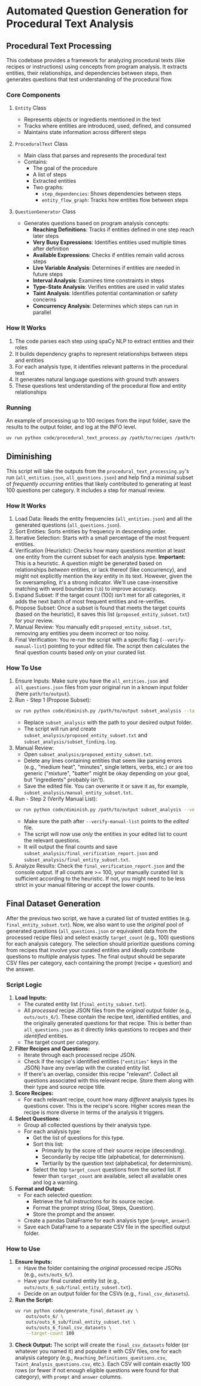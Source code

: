 # Automated Question Generation for Procedural Text Analysis

## Procedural Text Processing

This codebase provides a framework for analyzing procedural texts (like recipes or instructions) using concepts from program analysis. It extracts entities, their relationships, and dependencies between steps, then generates questions that test understanding of the procedural flow.

### Core Components

1. `Entity` Class

   - Represents objects or ingredients mentioned in the text
   - Tracks where entities are introduced, used, defined, and consumed
   - Maintains state information across different steps

2. `ProceduralText` Class

   - Main class that parses and represents the procedural text
   - Contains:
     - The goal of the procedure
     - A list of steps
     - Extracted entities
     - Two graphs:
       - `step_dependencies`: Shows dependencies between steps
       - `entity_flow_graph`: Tracks how entities flow between steps

3. `QuestionGenerator` Class

   - Generates questions based on program analysis concepts:
     - **Reaching Definitions**: Tracks if entities defined in one step reach later steps
     - **Very Busy Expressions**: Identifies entities used multiple times after definition
     - **Available Expressions**: Checks if entities remain valid across steps
     - **Live Variable Analysis**: Determines if entities are needed in future steps
     - **Interval Analysis**: Examines time constraints in steps
     - **Type-State Analysis**: Verifies entities are used in valid states
     - **Taint Analysis**: Identifies potential contamination or safety concerns
     - **Concurrency Analysis**: Determines which steps can run in parallel

### How It Works

1. The code parses each step using spaCy NLP to extract entities and their roles
2. It builds dependency graphs to represent relationships between steps and entities
3. For each analysis type, it identifies relevant patterns in the procedural text
4. It generates natural language questions with ground truth answers
5. These questions test understanding of the procedural flow and entity relationships

### Running

An example of processing up to 100 recipes from the input folder, save the results to the output folder, and log at the INFO level.

```bash
uv run python code/procedural_text_process.py /path/to/recipes /path/to/output --limit 100 --log-level INFO
```

## Diminishing

This script will take the outputs from the `procedural_text_processing.py`'s run (`all_entities.json`, `all_questions.json`) and help find a minimal subset of _frequently occurring_ entities that likely contributed to generating at least 100 questions per category. It includes a step for manual review.

### How It Works

1.  Load Data: Reads the entity frequencies (`all_entities.json`) and all the generated questions (`all_questions.json`).
2.  Sort Entities: Sorts entities by frequency in descending order.
3.  Iterative Selection: Starts with a small percentage of the most frequent entities.
4.  Verification (Heuristic): Checks how many questions _mention_ at least one entity from the current subset for each analysis type. **Important:** This is a heuristic. A question might be generated based on relationships _between_ entities, or lack thereof (like concurrency), and might not explicitly mention the _key_ entity in its text. However, given the 5x oversampling, it's a strong indicator. We'll use case-insensitive matching with word boundaries (`\b`) to improve accuracy.
5.  Expand Subset: If the target count (100) isn't met for all categories, it adds the next batch of most frequent entities and re-verifies.
6.  Propose Subset: Once a subset is found that meets the target counts (based on the heuristic), it saves this list (`proposed_entity_subset.txt`) for your review.
7.  Manual Review: You manually edit `proposed_entity_subset.txt`, removing any entities you deem incorrect or too noisy.
8.  Final Verification: You re-run the script with a specific flag (`--verify-manual-list`) pointing to your edited file. The script then calculates the final question counts based _only_ on your curated list.

### How To Use

1.  Ensure Inputs: Make sure you have the `all_entities.json` and `all_questions.json` files from your original run in a known input folder (here `path/to/output`).
2.  Run - Step 1 (Propose Subset):
    ```bash
    uv run python code/diminish.py /path/to/output subset_analysis --target-count 100
    ```
    - Replace `subset_analysis` with the path to your desired output folder.
    - The script will run and create `subset_analysis/proposed_entity_subset.txt` and `subset_analysis/subset_finding.log`.
3.  Manual Review:
    - Open `subset_analysis/proposed_entity_subset.txt`.
    - Delete any lines containing entities that seem like parsing errors (e.g., "medium heat", "minutes", single letters, verbs, etc.) or are too generic ("mixture", "batter" might be okay depending on your goal, but "ingredients" probably isn't).
    - Save the edited file. You can overwrite it or save it as, for example, `subset_analysis/manual_entity_subset.txt`.
4.  Run - Step 2 (Verify Manual List):
    ```bash
    uv run python code/diminish.py /path/to/output subset_analysis --verify-manual-list subset_analysis/manual_entity_subset.txt --target-count 100
    ```
    - Make sure the path after `--verify-manual-list` points to the _edited_ file.
    - The script will now use _only_ the entities in your edited list to count the relevant questions.
    - It will output the final counts and save `subset_analysis/final_verification_report.json` and `subset_analysis/final_entity_subset.txt`.
5.  Analyze Results: Check the `final_verification_report.json` and the console output. If all counts are >= 100, your manually curated list is sufficient according to the heuristic. If not, you might need to be less strict in your manual filtering or accept the lower counts.

## Final Dataset Generation

After the previous two script, we have a curated list of trusted entities (e.g. `final_entity_subset.txt`). Now, we also want to use the _original_ pool of generated questions (`all_questions.json` or equivalent data from the processed recipe files) and select exactly `target_count` (e.g., 100) questions for each analysis category. The selection should prioritize questions coming from recipes that involve your curated entities and ideally contribute questions to multiple analysis types. The final output should be separate CSV files per category, each containing the prompt (recipe + question) and the answer.

### Script Logic

1.  **Load Inputs:**
    - The curated entity list (`final_entity_subset.txt`).
    - All _processed_ recipe JSON files from the _original_ output folder (e.g., `outs/outs_6/`). These contain the recipe text, identified entities, and the originally generated questions for that recipe. This is better than `all_questions.json` as it directly links questions to recipes and their _identified_ entities.
    - The target count per category.
2.  **Filter Recipes and Questions:**
    - Iterate through each processed recipe JSON.
    - Check if the recipe's identified entities (`"entities"` keys in the JSON) have any overlap with the curated entity list.
    - If there's an overlap, consider this recipe "relevant". Collect all questions associated with this relevant recipe. Store them along with their type and source recipe title.
3.  **Score Recipes:**
    - For each relevant recipe, count how many _different_ analysis types its questions cover. This is the recipe's score. Higher scores mean the recipe is more diverse in terms of the analysis it triggers.
4.  **Select Questions:**
    - Group all collected questions by their analysis type.
    - For each analysis type:
      - Get the list of questions for this type.
      - Sort this list:
        - Primarily by the score of their source recipe (descending).
        - Secondarily by recipe title (alphabetical, for determinism).
        - Tertiarily by the question text (alphabetical, for determinism).
      - Select the top `target_count` questions from the sorted list. If fewer than `target_count` are available, select all available ones and log a warning.
5.  **Format and Output:**
    - For each selected question:
      - Retrieve the full instructions for its source recipe.
      - Format the prompt string (Goal, Steps, Question).
      - Store the prompt and the answer.
    - Create a pandas DataFrame for each analysis type (`prompt`, `answer`).
    - Save each DataFrame to a separate CSV file in the specified output folder.

### How to Use

1.  **Ensure Inputs:**
    - Have the folder containing the _original_ processed recipe JSONs (e.g., `outs/outs_6/`).
    - Have your final curated entity list (e.g., `outs/outs_6_sub/final_entity_subset.txt`).
    - Decide on an output folder for the CSVs (e.g., `final_csv_datasets`).
2.  **Run the Script:**
    ```bash
    uv run python code/generate_final_dataset.py \
        outs/outs_6/ \
        outs/outs_6_sub/final_entity_subset.txt \
        outs/outs_6_final_csv_datasets \
        --target-count 100
    ```
3.  **Check Output:** The script will create the `final_csv_datasets` folder (or whatever you named it) and populate it with CSV files, one for each analysis category (e.g., `Reaching_Definitions_questions.csv`, `Taint_Analysis_questions.csv`, etc.). Each CSV will contain exactly 100 rows (or fewer if not enough eligible questions were found for that category), with `prompt` and `answer` columns.
